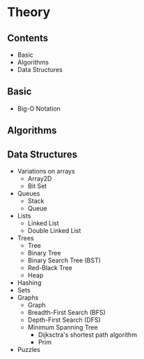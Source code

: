 # Theory

## Contents
- Basic
- Algorithms
- Data Structures


## Basic
- Big-O Notation


## Algorithms



## Data Structures
- Variations on arrays
    + Array2D
    + Bit Set
- Queues
    + Stack
    + Queue
- Lists
    + Linked List
    + Double Linked List
- Trees
    + Tree
    + Binary Tree
    + Binary Search Tree (BST)
    + Red-Black Tree
    + Heap
- Hashing
- Sets
- Graphs
    + Graph
    + Breadth-First Search (BFS)
    + Depth-First Search (DFS)
    + Minimum Spanning Tree
        + Dijksctra's shortest path algorithm
        + Prim 
- Puzzles
